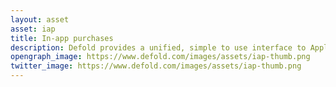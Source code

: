 ```yaml
---
layout: asset
asset: iap
title: In-app purchases
description: Defold provides a unified, simple to use interface to Apple’s iOS Appstore 'in-app purchases' and Google Play’s or Amazon’s 'in-app billing' on Android devices. Facebook Canvas 'game payments' are supported for Facebook Canvas.
opengraph_image: https://www.defold.com/images/assets/iap-thumb.png
twitter_image: https://www.defold.com/images/assets/iap-thumb.png
---
```

